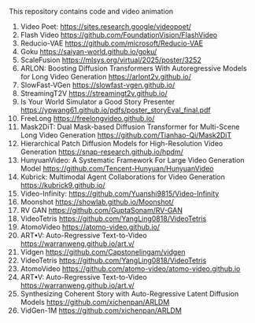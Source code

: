 This repository contains code and video animation

1) Video Poet: 
https://sites.research.google/videopoet/
2) Flash Video
https://github.com/FoundationVision/FlashVideo
3) Reducio-VAE
https://github.com/microsoft/Reducio-VAE
4) Goku
https://saiyan-world.github.io/goku/
5) ScaleFusion
https://mlsys.org/virtual/2025/poster/3252
6) ARLON: Boosting Diffusion Transformers With Autoregressive Models for Long Video Generation
https://arlont2v.github.io/
7) SlowFast-VGen
https://slowfast-vgen.github.io/
8) StreamingT2V
https://streamingt2v.github.io/
9) Is Your World Simulator a Good Story Presenter
https://ypwang61.github.io/pdfs/poster_storyEval_final.pdf
10) FreeLong
https://freelongvideo.github.io/
11) Mask2DiT: Dual Mask-based Diffusion Transformer for Multi-Scene Long Video Generation
https://github.com/Tianhao-Qi/Mask2DiT
12) Hierarchical Patch Diffusion Models for High-Resolution Video Generation
https://snap-research.github.io/hpdm/
13) HunyuanVideo: A Systematic Framework For Large Video Generation Model
https://github.com/Tencent-Hunyuan/HunyuanVideo
14) Kubrick: Multimodal Agent Collaborations for Video Generation
https://kubrick9.github.io/
15) Video-Infinity:
https://github.com/Yuanshi9815/Video-Infinity     
16) Moonshot
https://showlab.github.io/Moonshot/
17) RV GAN
https://github.com/GuptaSonam/RV-GAN
18) VideoTetris
https://github.com/YangLing0818/VideoTetris
19) AtomoVideo
https://atomo-video.github.io/
20) ART•V: Auto-Regressive Text-to-Video
https://warranweng.github.io/art.v/
21) Vidgen
https://github.com/Capstonelingam/vidgen
22) VideoTetris
https://github.com/YangLing0818/VideoTetris
23) AtomoVideo
https://github.com/atomo-video/atomo-video.github.io
24) ART•V: Auto-Regressive Text-to-Video
https://warranweng.github.io/art.v/
25) Synthesizing Coherent Story with Auto-Regressive Latent Diffusion Models
https://github.com/xichenpan/ARLDM
26) VidGen-1M
https://github.com/xichenpan/ARLDM      

